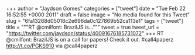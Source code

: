 
+++
author = "Jaydson Gomes"
categories = ["tweet"]
date = "Tue Feb 22 16:52:55 +0000 2011"
draft = false
image = "No media found for this Tweet"
slug = "6fa13268d05018c2e696da0c127869b52ca113e1"
tags = ["tweet"]
title = """RT @cmilfont: BrazilJS is..."""
tweet = true
tweet_url = "https://twitter.com/jaydson/status/40091676185731072"
+++
RT @cmilfont: BrazilJS is on a call for papers! Check it out. #call4paperz http://t.co/PGKS910 via @call4paperz
